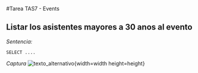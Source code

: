 #Tarea TAS7 - Events
## Listar los asistentes mayores a 30 anos al evento
*Sentencia:*
```
SELECT ....
```
*Captura*
![texto_alternativo](ubicacion_de_la_imagen){width=width height=height}
